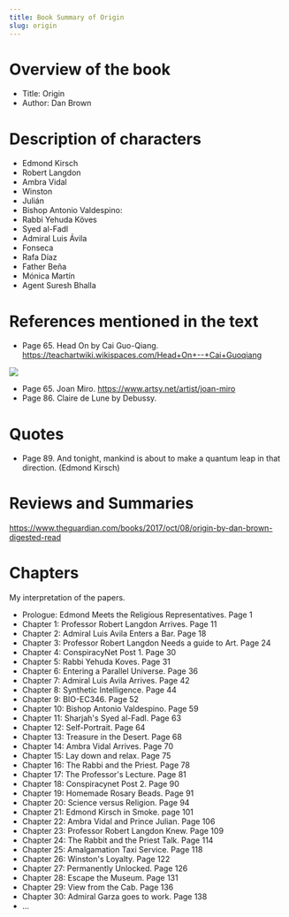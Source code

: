 ```yaml
---
title: Book Summary of Origin
slug: origin
---
```


# Overview of the book

- Title: Origin
- Author: Dan Brown

# Description of characters

- Edmond Kirsch
- Robert Langdon
- Ambra Vidal
- Winston
- Julián
- Bishop Antonio Valdespino:
- Rabbi Yehuda Köves
- Syed al-Fadl
- Admiral Luis Ávila
- Fonseca
- Rafa Díaz
- Father Beña
- Mónica Martín
- Agent Suresh Bhalla

# References mentioned in the text

- Page 65. Head On by Cai Guo-Qiang. https://teachartwiki.wikispaces.com/Head+On+--+Cai+Guoqiang

<img src="https://teachartwiki.wikispaces.com/file/view/2006_HeadOn_1.jpg/61840968/2006_HeadOn_1.jpg"/>

- Page 65. Joan Miro. https://www.artsy.net/artist/joan-miro
- Page 86. Claire de Lune by Debussy.

# Quotes

- Page 89. And tonight, mankind is about to make a quantum leap in that direction. (Edmond Kirsch)

# Reviews and Summaries

https://www.theguardian.com/books/2017/oct/08/origin-by-dan-brown-digested-read

# Chapters

My interpretation of the papers.

- Prologue: Edmond Meets the Religious Representatives. Page 1
- Chapter 1: Professor Robert Langdon Arrives. Page 11
- Chapter 2: Admiral Luis Avila Enters a Bar. Page 18
- Chapter 3: Professor Robert Langdon Needs a guide to Art. Page 24
- Chapter 4: ConspiracyNet Post 1. Page 30
- Chapter 5: Rabbi Yehuda Koves. Page 31
- Chapter 6: Entering a Parallel Universe. Page 36
- Chapter 7: Admiral Luis Avila Arrives. Page 42
- Chapter 8: Synthetic Intelligence. Page 44
- Chapter 9: BIO-EC346. Page 52
- Chapter 10: Bishop Antonio Valdespino. Page 59
- Chapter 11: Sharjah's Syed al-Fadl. Page 63
- Chapter 12: Self-Portrait. Page 64
- Chapter 13: Treasure in the Desert. Page 68
- Chapter 14: Ambra Vidal Arrives. Page 70
- Chapter 15: Lay down and relax. Page 75
- Chapter 16: The Rabbi and the Priest. Page 78
- Chapter 17: The Professor's Lecture. Page 81
- Chapter 18: Conspiracynet Post 2. Page 90
- Chapter 19: Homemade Rosary Beads. Page 91
- Chapter 20: Science versus Religion. Page 94
- Chapter 21: Edmond Kirsch in Smoke. page 101
- Chapter 22: Ambra Vidal and Prince Julian. Page 106
- Chapter 23: Professor Robert Langdon Knew. Page 109
- Chapter 24: The Rabbit and the Priest Talk. Page 114
- Chapter 25: Amalgamation Taxi Service. Page 118
- Chapter 26: Winston's Loyalty. Page 122
- Chapter 27: Permanently Unlocked. Page 126
- Chapter 28: Escape the Museum. Page 131
- Chapter 29: View from the Cab. Page 136
- Chapter 30: Admiral Garza goes to work. Page 138
- ...